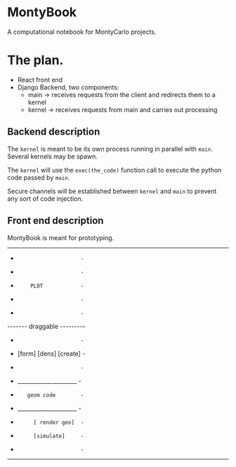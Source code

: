 # MontyBook

A computational notebook for MontyCarlo projects.

# The plan.

- React front end
- Django Backend, two components:
  - main -> receives requests from the client and redirects them to a kernel
  - kernel -> receives requests from main and carries out processing

## Backend description

The `kernel` is meant to be its own process running in parallel with `main`. Several kernels may be spawn.

The `kernel` will use the `exec(the_code)` function call to execute the python code passed by `main`.

Secure channels will be established between `kernel` and `main` to prevent any sort of code injection.

## Front end description

MontyBook is meant for prototyping. 

---------------------------
-                         -
-                         -
-         PLOT            -
-                         -         
-                         -
------- draggable ---------
-                         -                         
- [form] [dens] [create]  -
-                         -
-  _____________________  -
-        geom code        -
-  _____________________  -
-          [ render geo]  -
-          [simulate]     -
-                         -
---------------------------



